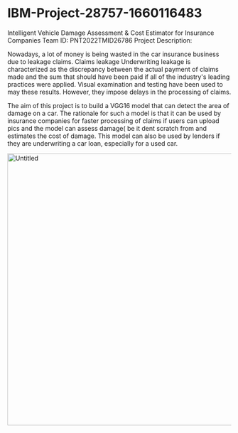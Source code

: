 # IBM-Project-28757-1660116483
Intelligent Vehicle Damage Assessment &amp; Cost Estimator for Insurance Companies
Team ID:	PNT2022TMID26786
Project Description:

Nowadays, a lot of money is being wasted in the car insurance business due to leakage claims. Claims leakage Underwriting leakage is characterized as the discrepancy between the actual payment of claims made and the sum that should have been paid if all of the industry's leading practices were applied. Visual examination and testing have been used to may these results. However, they impose delays in the processing of claims.

The aim of this project is to build a VGG16 model that can detect the area of damage on a car. The rationale for such a model is that it can be used by insurance companies for faster processing of claims if users can upload pics and the model can assess damage( be it dent scratch from and estimates the cost of damage. This model can also be used by lenders if they are underwriting a car loan, especially for a used car.


<img width="612" alt="Untitled" src="https://user-images.githubusercontent.com/113852513/195990309-6ff4ae83-840f-4e53-8047-0e57f4efac80.png">
